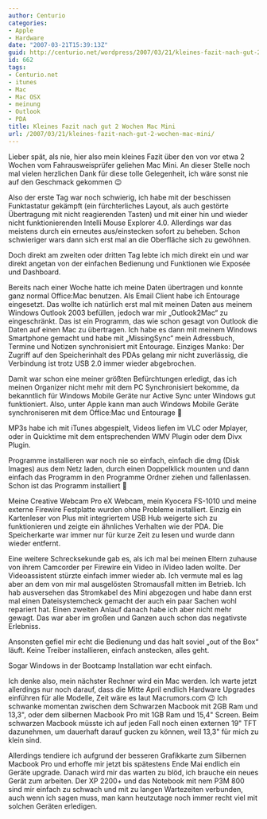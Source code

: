 ```yaml
---
author: Centurio
categories:
- Apple
- Hardware
date: "2007-03-21T15:39:13Z"
guid: http://centurio.net/wordpress/2007/03/21/kleines-fazit-nach-gut-2-wochen-mac-mini/
id: 662
tags:
- Centurio.net
- itunes
- Mac
- Mac OSX
- meinung
- Outlook
- PDA
title: Kleines Fazit nach gut 2 Wochen Mac Mini
url: /2007/03/21/kleines-fazit-nach-gut-2-wochen-mac-mini/
---
```

Lieber spät, als nie, hier also mein kleines Fazit über den von vor etwa 2 Wochen vom Fahrausweisprüfer geliehen Mac Mini. An dieser Stelle noch mal vielen herzlichen Dank für diese tolle Gelegenheit, ich wäre sonst nie auf den Geschmack gekommen 😉

Also der erste Tag war noch schwierig, ich habe mit der beschissen Funktastatur gekämpft (ein fürchterliches Layout, als auch gestörte Übertragung mit nicht reagierenden Tasten) und mit einer hin und wieder nicht funktionierenden Intelli Mouse Explorer 4.0. Allerdings war das meistens durch ein erneutes aus/einstecken sofort zu beheben. Schon schwieriger wars dann sich erst mal an die Oberfläche sich zu gewöhnen.

Doch direkt am zweiten oder dritten Tag lebte ich mich direkt ein und war direkt angetan von der einfachen Bedienung und Funktionen wie Exposée und Dashboard.

Bereits nach einer Woche hatte ich meine Daten übertragen und konnte ganz normal Office:Mac benutzen. Als Email Client habe ich Entourage eingesetzt. Das wollte ich natürlich erst mal mit meinen Daten aus meinem Windows Outlook 2003 befüllen, jedoch war mir &#8222;Outlook2Mac&#8220; zu eingeschränkt. Das ist ein Programm, das wie schon gesagt von Outlook die Daten auf einen Mac zu übertragen. Ich habe es dann mit meinem Windows Smartphone gemacht und habe mit &#8222;MissingSync&#8220; mein Adressbuch, Termine und Notizen synchronisiert mit Entourage. Einziges Manko: Der Zugriff auf den Speicherinhalt des PDAs gelang mir nicht zuverlässig, die Verbindung ist trotz USB 2.0 immer wieder abgebrochen.

Damit war schon eine meiner größten Befürchtungen erledigt, das ich meinen Organizer nicht mehr mit dem PC Synchronisiert bekomme, da bekanntlich für Windows Mobile Geräte nur Active Sync unter Windows gut funktioniert. Also, unter Apple kann man auch Windows Mobile Geräte synchroniseren mit dem Office:Mac und Entourage 🙂

MP3s habe ich mit iTunes abgespielt, Videos liefen im VLC oder Mplayer, oder in Quicktime mit dem entsprechenden WMV Plugin oder dem Divx Plugin.

Programme installieren war noch nie so einfach, einfach die dmg (Disk Images) aus dem Netz laden, durch einen Doppelklick mounten und dann einfach das Programm in den Programme Ordner ziehen und fallenlassen. Schon ist das Programm installiert 🙂

Meine Creative Webcam Pro eX Webcam, mein Kyocera FS-1010 und meine externe Firewire Festplatte wurden ohne Probleme installiert. Einzig ein Kartenleser von Plus mit integriertem USB Hub weigerte sich zu funktionieren und zeigte ein ähnliches Verhalten wie der PDA. Die Speicherkarte war immer nur für kurze Zeit zu lesen und wurde dann wieder entfernt.

Eine weitere Schrecksekunde gab es, als ich mal bei meinen Eltern zuhause von ihrem Camcorder per Firewire ein Video in iVideo laden wollte. Der Videoassistent stürzte einfach immer wieder ab. Ich vermute mal es lag aber an dem von mir mal ausgelösten Stromausfall mitten im Betrieb. Ich hab ausversehen das Stromkabel des Mini abgezogen und habe dann erst mal einen Dateisystemcheck gemacht der auch ein paar Sachen wohl repariert hat. Einen zweiten Anlauf danach habe ich aber nicht mehr gewagt. Das war aber im großen und Ganzen auch schon das negativste Erlebniss.

Ansonsten gefiel mir echt die Bedienung und das halt soviel &#8222;out of the Box&#8220; läuft. Keine Treiber installieren, einfach anstecken, alles geht.

Sogar Windows in der Bootcamp Installation war echt einfach.

Ich denke also, mein nächster Rechner wird ein Mac werden. Ich warte jetzt allerdings nur noch darauf, dass die Mitte April endlich Hardware Upgrades einführen für alle Modelle, Zeit wäre es laut Macrumors.com 😉 Ich schwanke momentan zwischen dem Schwarzen Macbook mit 2GB Ram und 13,3", oder dem silbernen Macbook Pro mit 1GB Ram und 15,4" Screen. Beim schwarzen Macbook müsste ich auf jeden Fall noch einen externen 19" TFT dazunehmen, um dauerhaft darauf gucken zu können, weil 13,3" für mich zu klein sind.

Allerdings tendiere ich aufgrund der besseren Grafikkarte zum Silbernen Macbook Pro und erhoffe mir jetzt bis spätestens Ende Mai endlich ein Geräte upgrade. Danach wird mir das warten zu blöd, ich brauche ein neues Gerät zum arbeiten. Der XP 2200+ und das Notebook mit nem P3M 800 sind mir einfach zu schwach und mit zu langen Wartezeiten verbunden, auch wenn ich sagen muss, man kann heutzutage noch immer recht viel mit solchen Geräten erledigen.
